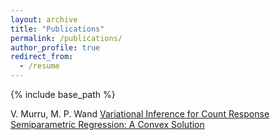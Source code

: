 ```yaml
---
layout: archive
title: "Publications"
permalink: /publications/
author_profile: true
redirect_from:
  - /resume
---
```


{% include base_path %}

V. Murru, M. P. Wand
[Variational Inference for Count Response Semiparametric Regression: A Convex Solution](https://arxiv.org/abs/2510.12356)




